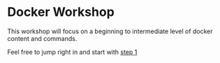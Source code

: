 # Docker Workshop

This workshop will focus on a beginning to intermediate level of docker content and commands. 

Feel free to jump right in and start with [step 1](https://github.com/PeterLamar/docker-workshop/tree/master/jenkins)
